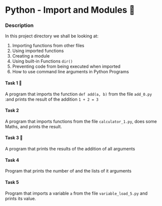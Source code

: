 # Python - Import and Modules 🛒
### Description
In this project directory we shall be looking at:
1. Importing functions from other files
2. Using imported functions
3. Creating a module
4. Using built-in Functions ```dir()```
5. Preventing code from being executed when imported
6. How to use command line arguments in Python Programs

#### Task 1 📝
A program that imports the function ```def add(a, b)```  from the file  ```add_0.py``` :and prints the result of the addition ```1 + 2 = 3```
#### Task 2 
A program that imports functions from the file  ```calculator_1.py```, does some Maths, and prints the result.
#### Task 3 🧮
A program that prints the results of the addition of all arguments
#### Task 4
Program that prints the number of and the lists of it arguments
#### Task 5
Program that imports a variable ```a``` from the file ```variable_load_5.py``` and prints its value.